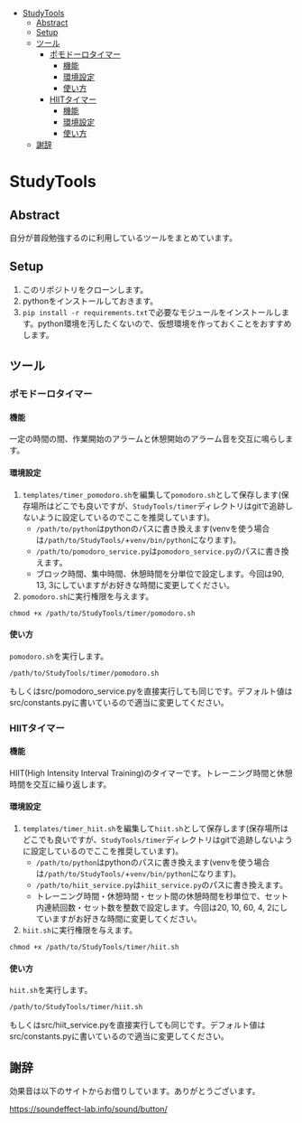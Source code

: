 - [StudyTools](#studytools)
  - [Abstract](#abstract)
  - [Setup](#setup)
  - [ツール](#ツール)
    - [ポモドーロタイマー](#ポモドーロタイマー)
      - [機能](#機能)
      - [環境設定](#環境設定)
      - [使い方](#使い方)
    - [HIITタイマー](#hiitタイマー)
      - [機能](#機能-1)
      - [環境設定](#環境設定-1)
      - [使い方](#使い方-1)
  - [謝辞](#謝辞)


# StudyTools
## Abstract
自分が普段勉強するのに利用しているツールをまとめています。
## Setup
1. このリポジトリをクローンします。
2. pythonをインストールしておきます。
3. `pip install -r requirements.txt`で必要なモジュールをインストールします。python環境を汚したくないので、仮想環境を作っておくことをおすすめします。
## ツール
### ポモドーロタイマー
#### 機能
一定の時間の間、作業開始のアラームと休憩開始のアラーム音を交互に鳴らします。
#### 環境設定
1. `templates/timer_pomodoro.sh`を編集して`pomodoro.sh`として保存します(保存場所はどこでも良いですが、`StudyTools/timer`ディレクトリはgitで追跡しないように設定しているのでここを推奨しています)。
   - `/path/to/python`はpythonのパスに書き換えます(venvを使う場合は`/path/to/StudyTools/`+`venv/bin/python`になります)。
   - `/path/to/pomodoro_service.py`は`pomodoro_service.py`のパスに書き換えます。
   - ブロック時間、集中時間、休憩時間を分単位で設定します。今回は90, 13, 3にしていますがお好きな時間に変更してください。
2. `pomodoro.sh`に実行権限を与えます。
  ```
  chmod +x /path/to/StudyTools/timer/pomodoro.sh
  ```
#### 使い方
`pomodoro.sh`を実行します。
```
/path/to/StudyTools/timer/pomodoro.sh
```
もしくはsrc/pomodoro_service.pyを直接実行しても同じです。デフォルト値はsrc/constants.pyに書いているので適当に変更してください。
### HIITタイマー
#### 機能
HIIT(High Intensity Interval Training)のタイマーです。トレーニング時間と休憩時間を交互に繰り返します。
#### 環境設定
1. `templates/timer_hiit.sh`を編集して`hiit.sh`として保存します(保存場所はどこでも良いですが、`StudyTools/timer`ディレクトリはgitで追跡しないように設定しているのでここを推奨しています)。
    - `/path/to/python`はpythonのパスに書き換えます(venvを使う場合は`/path/to/StudyTools/`+`venv/bin/python`になります)。
   - `/path/to/hiit_service.py`は`hiit_service.py`のパスに書き換えます。
   - トレーニング時間・休憩時間・セット間の休憩時間を秒単位で、セット内連続回数・セット数を整数で設定します。今回は20, 10, 60, 4, 2にしていますがお好きな時間に変更してください。
2. `hiit.sh`に実行権限を与えます。
  ```
  chmod +x /path/to/StudyTools/timer/hiit.sh
  ```
#### 使い方
`hiit.sh`を実行します。
```
/path/to/StudyTools/timer/hiit.sh
```
もしくはsrc/hiit_service.pyを直接実行しても同じです。デフォルト値はsrc/constants.pyに書いているので適当に変更してください。
## 謝辞
効果音は以下のサイトからお借りしています。ありがとうございます。

https://soundeffect-lab.info/sound/button/